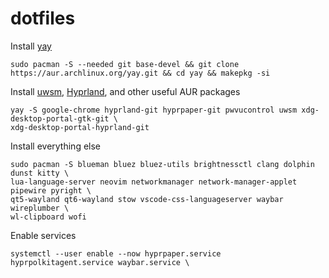 # dotfiles
Install [yay](https://github.com/Jguer/yay?tab=readme-ov-file#installation)
```
sudo pacman -S --needed git base-devel && git clone https://aur.archlinux.org/yay.git && cd yay && makepkg -si
```
Install [uwsm](https://aur.archlinux.org/packages/uwsm), [Hyprland](https://wiki.hyprland.org/Getting-Started/Installation/), and other useful AUR packages
```
yay -S google-chrome hyprland-git hyprpaper-git pwvucontrol uwsm xdg-desktop-portal-gtk-git \
xdg-desktop-portal-hyprland-git
```
Install everything else
```
sudo pacman -S blueman bluez bluez-utils brightnessctl clang dolphin dunst kitty \
lua-language-server neovim networkmanager network-manager-applet pipewire pyright \
qt5-wayland qt6-wayland stow vscode-css-languageserver waybar wireplumber \
wl-clipboard wofi
```
Enable services
```
systemctl --user enable --now hyprpaper.service hyprpolkitagent.service waybar.service \
```
